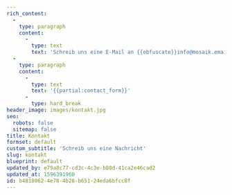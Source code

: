 ```yaml
---
rich_content:
  -
    type: paragraph
    content:
      -
        type: text
        text: 'Schreib uns eine E-Mail an {{obfuscate}}info@mosaik.email{{/obfuscate}} oder nutze das Kontaktformular:'
  -
    type: paragraph
    content:
      -
        type: text
        text: '{{partial:contact_form}}'
      -
        type: hard_break
header_image: images/kontakt.jpg
seo:
  robots: false
  sitemap: false
title: Kontakt
formset: default
custom_subtitle: 'Schreib uns eine Nachricht'
slug: kontakt
blueprint: default
updated_by: e79a8c77-cd3c-4c3e-b80d-41ca2e46cad2
updated_at: 1596391960
id: b4818062-4e78-4b28-b651-24eda6bfcc8f
---
```

